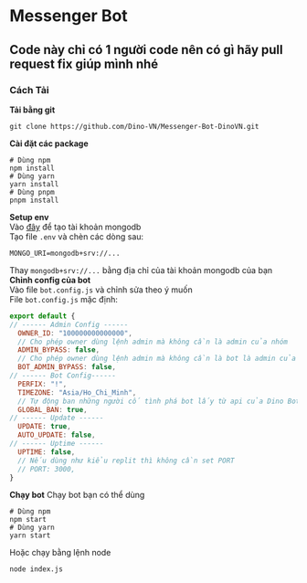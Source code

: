 # Messenger Bot
## Code này chỉ có 1 người code nên có gì hãy pull request fix giúp mình nhé
### Cách Tải
**Tải bằng git**
```
git clone https://github.com/Dino-VN/Messenger-Bot-DinoVN.git
```
**Cài đặt các package**
```
# Dùng npm
npm install
# Dùng yarn
yarn install
# Dùng pnpm
pnpm install
```
**Setup env**\
Vào [đây](https://www.mongodb.com/) để tạo tài khoản mongodb\
Tạo file `.env` và chèn các dòng sau:
```
MONGO_URI=mongodb+srv://... 
```
Thay `mongodb+srv://...` bằng địa chỉ của tài khoản mongodb của bạn
**Chỉnh config của bot**\
Vào file `bot.config.js` và chỉnh sửa theo ý muốn\
File `bot.config.js` mặc định:
```js
export default {
// ------ Admin Config ------
  OWNER_ID: "100000000000000",
  // Cho phép owner dùng lệnh admin mà không cần là admin của nhóm
  ADMIN_BYPASS: false,
  // Cho phép owner dùng lệnh admin mà không cần là bot là admin của nhóm
  BOT_ADMIN_BYPASS: false,
// ------ Bot Config------
  PERFIX: "!",
  TIMEZONE: "Asia/Ho_Chi_Minh",
  // Tự động ban những người cố tình phá bot lấy từ api của Dino Bot (Đồng bộ ban với bot Dino Bot)
  GLOBAL_BAN: true,
// ------ Update ------
  UPDATE: true,
  AUTO_UPDATE: false,
// ------ Uptime ------
  UPTIME: false,
  // Nếu dùng như kiểu replit thì không cần set PORT
  // PORT: 3000,
}
```
**Chạy bot**
Chạy bot bạn có thể dùng
```
# Dùng npm
npm start
# Dùng yarn
yarn start
```
Hoặc chạy bằng lệnh node
```
node index.js
```
